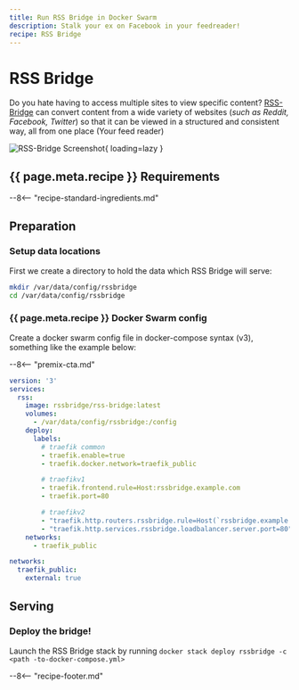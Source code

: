 ```yaml
---
title: Run RSS Bridge in Docker Swarm
description: Stalk your ex on Facebook in your feedreader!
recipe: RSS Bridge
---
```


# RSS Bridge

Do you hate having to access multiple sites to view specific content? [RSS-Bridge](https://github.com/RSS-Bridge/rss-bridge) can convert content from a wide variety of websites (*such as Reddit, Facebook, Twitter*) so that it can be viewed in a structured and consistent way, all from one place (Your feed reader)

![RSS-Bridge Screenshot](../images/rssbridge.png){ loading=lazy }

## {{ page.meta.recipe }} Requirements

--8<-- "recipe-standard-ingredients.md"

## Preparation

### Setup data locations

First we create a directory to hold the data which RSS Bridge will serve:

```bash
mkdir /var/data/config/rssbridge
cd /var/data/config/rssbridge
```

### {{ page.meta.recipe }} Docker Swarm config

Create a docker swarm config file in docker-compose syntax (v3), something like the example below:

--8<-- "premix-cta.md"

```yaml
version: '3'
services:
  rss:
    image: rssbridge/rss-bridge:latest
    volumes:
      - /var/data/config/rssbridge:/config
    deploy:
      labels:
        # traefik common
        - traefik.enable=true
        - traefik.docker.network=traefik_public

        # traefikv1
        - traefik.frontend.rule=Host:rssbridge.example.com
        - traefik.port=80     

        # traefikv2
        - "traefik.http.routers.rssbridge.rule=Host(`rssbridge.example.com`)"
        - "traefik.http.services.rssbridge.loadbalancer.server.port=80" 
    networks:
      - traefik_public

networks:
  traefik_public:
    external: true
```

## Serving

### Deploy the bridge!

Launch the RSS Bridge stack by running ```docker stack deploy rssbridge -c <path -to-docker-compose.yml>```

[^1]: The inclusion of RSS Bridge was due to the efforts of @bencey in [Discord](http://chat.funkypenguin.co.nz) (Thanks Ben!)
[^2]: This delicious recipe is well-paired with an RSS reader such as [Miniflux][miniflux]

--8<-- "recipe-footer.md"
